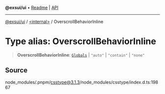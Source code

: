 **@exsui/ui** • [Readme](../../README.md) \| [API](../../globals.md)

***

[@exsui/ui](../../README.md) / [\<internal\>](../README.md) / OverscrollBehaviorInline

# Type alias: OverscrollBehaviorInline

> **OverscrollBehaviorInline**: [`Globals`](Globals.md) \| `"auto"` \| `"contain"` \| `"none"`

## Source

node\_modules/.pnpm/csstype@3.1.3/node\_modules/csstype/index.d.ts:19867
